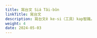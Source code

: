 ```yaml
---
title: 寫台文 Siá Tâi-bûn
linkTitle: 寫台文
description: 寫台文ê ke-si（工具）kap智識。
weight: 4
date: 2024-05-03
---
```

